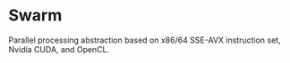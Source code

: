 # Swarm
Parallel processing abstraction based on x86/64 SSE-AVX instruction set, Nvidia CUDA, and OpenCL.
